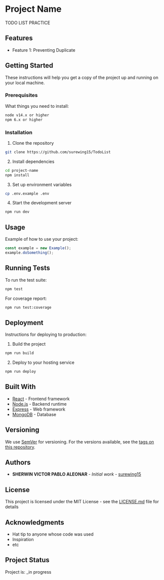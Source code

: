 # Project Name

TODO LIST PRACTICE

## Features

- Feature 1: Preventing Duplicate

## Getting Started

These instructions will help you get a copy of the project up and running on your local machine.

### Prerequisites

What things you need to install:

```bash
node v14.x or higher
npm 6.x or higher
```

### Installation

1. Clone the repository

```bash
git clone https://github.com/surewing15/TodoList
```

2. Install dependencies

```bash
cd project-name
npm install
```

3. Set up environment variables

```bash
cp .env.example .env
```

4. Start the development server

```bash
npm run dev
```

## Usage

Example of how to use your project:

```javascript
const example = new Example();
example.doSomething();
```

## Running Tests

To run the test suite:

```bash
npm test
```

For coverage report:

```bash
npm run test:coverage
```

## Deployment

Instructions for deploying to production:

1. Build the project

```bash
npm run build
```

2. Deploy to your hosting service

```bash
npm run deploy
```

## Built With

- [React](https://reactjs.org/) - Frontend framework
- [Node.js](https://nodejs.org/) - Backend runtime
- [Express](https://expressjs.com/) - Web framework
- [MongoDB](https://www.mongodb.com/) - Database

## Versioning

We use [SemVer](http://semver.org/) for versioning. For the versions available, see the [tags on this repository](https://github.com/username/project-name/tags).

## Authors

- **SHERWIN VICTOR PABLO ALEONAR** - _Initial work_ - [surewing15](https://github.com/surewing15/TodoList)

## License

This project is licensed under the MIT License - see the [LICENSE.md](LICENSE.md) file for details

## Acknowledgments

- Hat tip to anyone whose code was used
- Inspiration
- etc

## Project Status

Project is: \_in progress

